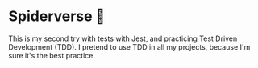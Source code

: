 # Spiderverse 👻
This is my second try with tests with Jest, and practicing Test Driven Development (TDD).
I pretend to use TDD in all my projects, because I'm sure it's the best practice.
